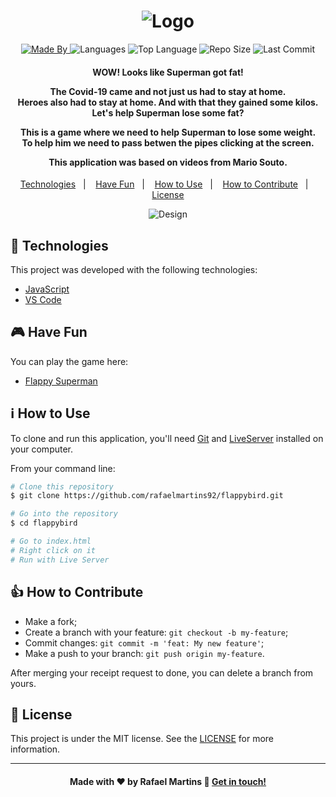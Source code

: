 <h1 align="center">
    <img alt="Logo" src="https://ik.imagekit.io/rafaelmartins/README/logo-flappy-superman_s0Dp-iPI4w.png" />
    <br>
</h1>

<p align="center">
  <a href="https://www.linkedin.com/in/rafael-martins92/">
  <img alt="Made By" src="https://img.shields.io/static/v1?label=Made%20By&message=Rafael%20Martins&color=orange&style=for-the-badge">
	</a>
  
  <img alt="Languages" src="https://img.shields.io/github/languages/count/rafaelmartins92/flappybird?style=for-the-badge">
  
  <img alt="Top Language" src="https://img.shields.io/github/languages/top/rafaelmartins92/flappybird?style=for-the-badge">
  
  <img alt="Repo Size" src="https://img.shields.io/github/repo-size/rafaelmartins92/flappybird?style=for-the-badge">
  
  <img alt="Last Commit" src="https://img.shields.io/github/last-commit/rafaelmartins92/flappybird?style=for-the-badge">
</p>

<h4 align="center">
  <p>WOW! Looks like Superman got fat!</p>

  <p>The Covid-19 came and not just us had to stay at home.
  <br>Heroes also had to stay at home. And with that they gained some kilos.
  <br>Let's help Superman lose some fat?</p>

  <p>This is a game where we need to help Superman to lose some weight.
  <br>To help him we need to pass betwen the pipes clicking at the screen.</p>
    
  <p>This application was based on videos from Mario Souto.</p>
</h4>


<p align="center">
  <a href="#rocket-technologies">Technologies</a>&nbsp;&nbsp;&nbsp;|&nbsp;&nbsp;&nbsp;
  <a href="#video_game-have-fun">Have Fun</a>&nbsp;&nbsp;&nbsp;|&nbsp;&nbsp;&nbsp;
  <a href="#information_source-how-to-use">How to Use</a>&nbsp;&nbsp;&nbsp;|&nbsp;&nbsp;&nbsp;
  <a href="#thumbsup-how-to-contribute">How to Contribute</a>&nbsp;&nbsp;&nbsp;|&nbsp;&nbsp;&nbsp;
  <a href="#memo-license">License</a>
</p>

<p align="center">
  <img alt="Design" src="https://ik.imagekit.io/rafaelmartins/flappy-superman_e2B8_GcpNP.gif">
</p>

## :rocket: Technologies

This project was developed with the following technologies:

-  [JavaScript][js]
-  [VS Code][vc]


## :video_game: Have Fun

You can play the game here:

-  [Flappy Superman][game]

## :information_source: How to Use

To clone and run this application, you'll need [Git][git] and [LiveServer][ls] installed on your computer.

From your command line:

```bash
# Clone this repository
$ git clone https://github.com/rafaelmartins92/flappybird.git

# Go into the repository
$ cd flappybird

# Go to index.html
# Right click on it
# Run with Live Server
```

## :thumbsup: How to Contribute

-  Make a fork;
-  Create a branch with your feature: `git checkout -b my-feature`;
-  Commit changes: `git commit -m 'feat: My new feature'`;
-  Make a push to your branch: `git push origin my-feature`.

After merging your receipt request to done, you can delete a branch from yours.

## :memo: License
This project is under the MIT license. See the [LICENSE](https://github.com/rafaelmartins92/flappybird/blob/master/LICENSE) for more information.

---
<h4 align="center">
    Made with ♥ by Rafael Martins 👋 <a href="https://www.linkedin.com/in/rafael-martins92/" target="_blank">Get in touch!</a>
</h4>

[js]: https://developer.mozilla.org/pt-BR/docs/Web/JavaScript
[git]: https://git-scm.com
[vc]: https://code.visualstudio.com/
[ls]: https://marketplace.visualstudio.com/items?itemName=ritwickdey.LiveServer
[game]: https://rafaelmartins92.github.io/flappybird/
